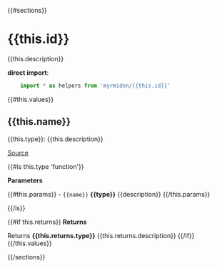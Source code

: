 {{#sections}}
# {{this.id}}

{{this.description}}

**direct import**:

```javascript
    import * as helpers from 'myrmidon/{{this.id}}'
```

{{#this.values}}
## {{this.name}}

{{this.type}}:
{{this.description}}

[Source]({{@root.repository.url}}/blob/{{@root.commit}}/{{this.file}}#L{{this.position}})

{{#is this.type 'function'}}

**Parameters**

{{#this.params}}
    - `{{name}}` **{{type}}** {{description}}
{{/this.params}}

{{/is}}

{{#if this.returns}}
**Returns**

Returns **{{this.returns.type}}** {{this.returns.description}}
{{/if}}
{{/this.values}}

{{/sections}}



